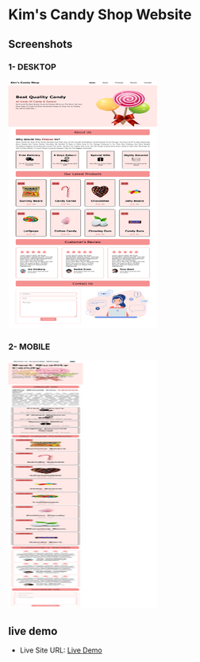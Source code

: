  <h1> Kim's Candy Shop Website </h1>
<h2>Screenshots</h2>
<h3>1- DESKTOP</h3>
<img SRC="images/desktop.png"  style="width:300px; height:500px;">
<h3>2- MOBILE</h3>
<img SRC="images/mobile.png"  style="width:300px; height:500px;">
<h2> live demo </h2>
<ul>
<li>Live Site URL:  <a href="https://merry-belekoy-47b1e0.netlify.app/"> Live Demo </a></li>
</ul>
